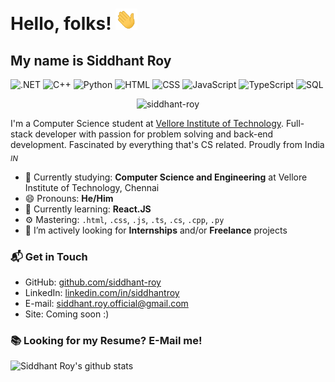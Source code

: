 <!--
**siddhant-roy/siddhant-roy** is a ✨ _special_ ✨ repository because its `README.md` (this file) appears on your GitHub profile.
- 🔭 I’m currently working on ...
- 🌱 I’m currently learning ...
- 👯 I’m looking to collaborate on ...
- 🤔 I’m looking for help with ...
- 💬 Ask me about ...
- 📫 How to reach me: ...
- 😄 Pronouns: ...
- ⚡ Fun fact: ...
-->

# Hello, folks! <img src="https://raw.githubusercontent.com/siddhant-roy/siddhant-roy/master/wave.gif" width="35px">

## My name is **Siddhant Roy**

![.NET](https://img.shields.io/badge/.NET-Expert-lightblue)
![C++](https://img.shields.io/badge/C++-Expert-purple)
![Python](https://img.shields.io/badge/Python-Expert-lightgreen)
![HTML](https://img.shields.io/badge/HTML-Intermediate-orange)
![CSS](https://img.shields.io/badge/CSS-Intermediate-blue)
![JavaScript](https://img.shields.io/badge/JavaScript-Expert-yellow)
![TypeScript](https://img.shields.io/badge/TypeScript-Intermediate-lightgrey)
![SQL](https://img.shields.io/badge/SQL-Intermediate-red)

<p align="center"> <img src="https://komarev.com/ghpvc/?username=siddhant-roy&label=Views&color=blue&style=plastic" alt="siddhant-roy" /> </p>

I'm a Computer Science student at [Vellore Institute of Technology](https://chennai.vit.ac.in). Full-stack developer with passion for problem solving and back-end development. Fascinated by everything that's CS related. Proudly from India <sub>_IN_</sub>

<!--<br />
<p align="center"> <a><img src="https://github-profile-trophy.vercel.app/?username=siddhant-roy" alt="siddhant-roy" /></a> </p>
<br />-->

<!--
## 🔧 Technologies & Tools
![](https://img.shields.io/badge/OS-Windows-informational?style=flat&logo=linux&logoColor=white&color=2bbc8a)
![](https://img.shields.io/badge/Editor-IntelliJ_IDEA-informational?style=flat&logo=intellij-idea&logoColor=white&color=2bbc8a)
![](https://img.shields.io/badge/Code-Python-informational?style=flat&logo=python&logoColor=white&color=2bbc8a)
![](https://img.shields.io/badge/Code-JavaScript-informational?style=flat&logo=javascript&logoColor=white&color=2bbc8a)
![](https://img.shields.io/badge/Code-Golang-informational?style=flat&logo=go&logoColor=white&color=2bbc8a)
![](https://img.shields.io/badge/Code-Make-informational?style=flat&logo=cmake&logoColor=white&color=2bbc8a)
![](https://img.shields.io/badge/Code-Vue-informational?style=flat&logo=vue.js&logoColor=white&color=2bbc8a)
![](https://img.shields.io/badge/Shell-Bash-informational?style=flat&logo=gnu-bash&logoColor=white&color=2bbc8a)
![](https://img.shields.io/badge/Tools-PostgreSQL-informational?style=flat&logo=postgresql&logoColor=white&color=2bbc8a)
![](https://img.shields.io/badge/Tools-Docker-informational?style=flat&logo=docker&logoColor=white&color=2bbc8a)
![](https://img.shields.io/badge/Tools-Kubernetes-informational?style=flat&logo=kubernetes&logoColor=white&color=2bbc8a)
![](https://img.shields.io/badge/Tools-Red_Hat_OpenShift-informational?style=flat&logo=red-hat-open-shift&logoColor=white&color=2bbc8a)
![](https://img.shields.io/badge/Cloud-Digital_Ocean-informational?style=flat&logo=digitalocean&logoColor=white&color=2bbc8a)-->

- 🔭 Currently studying: **Computer Science and Engineering** at Vellore Institute of Technology, Chennai
- 😄 Pronouns: **He/Him**
- 🌱 Currently learning: **React.JS**
- ⚙️ Mastering: `.html`, `.css`, `.js`, `.ts`, `.cs`, `.cpp`, `.py`
- 👯 I’m actively looking for **Internships** and/or **Freelance** projects
<!--(- 💬 I'm mostly active within the **Vue.JS**, **Node.JS** communities)-->

### 📬 Get in Touch

- GitHub: [github.com/siddhant-roy][github]
- LinkedIn: [linkedin.com/in/siddhantroy][linkedin]
- E-mail: siddhant.roy.official@gmail.com
- Site: Coming soon :)

### 📚 Looking for my Resume? E-Mail me!

![Siddhant Roy's github stats](https://github-readme-stats.vercel.app/api?username=siddhant-roy&show_icons=true&hide_border=true)

[github]: https://github.com/siddhant-roy
[site]: https://
[linkedin]: https://www.linkedin.com/in/siddhantroy/
